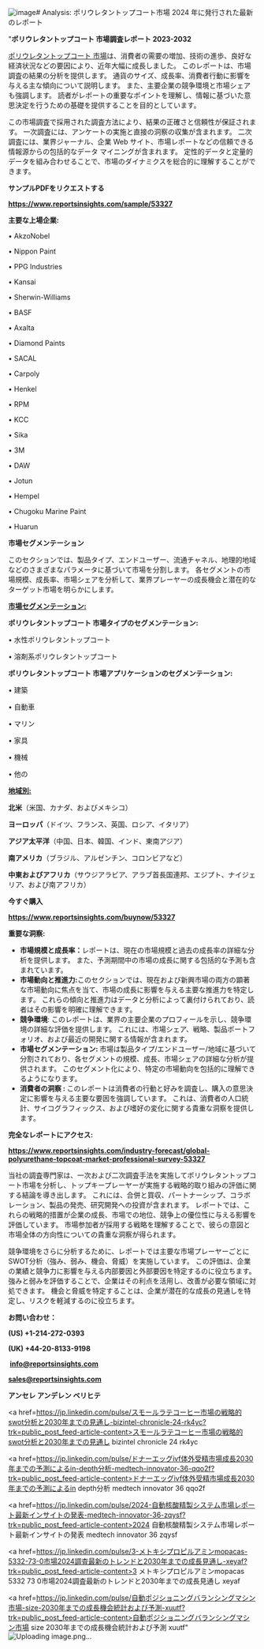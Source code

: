 ![image](https://github.com/gayatrid12/RImarketgrowth/assets/158473851/945ed979-ab03-41f9-9752-4f31fc249762)# Analysis: ポリウレタントップコート市場 2024 年に発行された最新のレポート

"<strong>ポリウレタントップコート 市場調査レポート 2023-2032</strong>

<a href=https://www.reportsinsights.com/sample/53327>ポリウレタントップコート 市場</a>は、消費者の需要の増加、技術の進歩、良好な経済状況などの要因により、近年大幅に成長しました。 このレポートは、市場調査の結果の分析を提供します。 通貨のサイズ、成長率、消費者行動に影響を与える主な傾向について説明します。 また、主要企業の競争環境と市場シェアも強調します。 読者がレポートの重要なポイントを理解し、情報に基づいた意思決定を行うための基礎を提供することを目的としています。

この市場調査で採用された調査方法により、結果の正確さと信頼性が保証されます。 一次調査には、アンケートの実施と直接の洞察の収集が含まれます。 二次調査には、業界ジャーナル、企業 Web サイト、市場レポートなどの信頼できる情報源からの包括的なデータ マイニングが含まれます。 定性的データと定量的データを組み合わせることで、市場のダイナミクスを総合的に理解することができます。

<strong><b>サンプルPDFをリクエストする</b></strong>

<a href=https://www.reportsinsights.com/sample/53327><strong><u>https://www.reportsinsights.com/sample/53327</u></strong></a>

<strong>主要な上場企業:</strong>

• AkzoNobel

• Nippon Paint

• PPG Industries

• Kansai

• Sherwin-Williams

• BASF

• Axalta

• Diamond Paints

• SACAL

• Carpoly

• Henkel

• RPM

• KCC

• Sika

• 3M

• DAW

• Jotun

• Hempel

• Chugoku Marine Paint

• Huarun

<strong>市場セグメンテーション</strong>

このセクションでは、製品タイプ、エンドユーザー、流通チャネル、地理的地域などのさまざまなパラメータに基づいて市場を分割します。 各セグメントの市場規模、成長率、市場シェアを分析して、業界プレーヤーの成長機会と潜在的なターゲット市場を明らかにします。

<strong><u>市場セグメンテーション</u></strong><strong><u>:</u></strong>

<strong>ポリウレタントップコート 市場タイプのセグメンテーション:</strong>

• 水性ポリウレタントップコート

• 溶剤系ポリウレタントップコート

<strong>ポリウレタントップコート 市場アプリケーションのセグメンテーション:</strong>

• 建築

• 自動車

• マリン

• 家具

• 機械

• 他の

<strong><u>地域別</u></strong><strong><u>:</u></strong>

<strong>北米</strong>（米国、カナダ、およびメキシコ）

<strong>ヨーロッパ</strong>（ドイツ、フランス、英国、ロシア、イタリア）

<strong>アジア太平洋</strong>（中国、日本、韓国、インド、東南アジア）

<strong>南アメリカ</strong>（ブラジル、アルゼンチン、コロンビアなど）

<strong>中東およびアフリカ</strong>（サウジアラビア、アラブ首長国連邦、エジプト、ナイジェリア、および南アフリカ）

<strong>今すぐ購入</strong>

<a href=https://www.reportsinsights.com/buynow/53327><strong><u>https://www.reportsinsights.com/buynow/53327</u></strong></a>

<strong>重要な洞察:</strong>
<ul>
  <li><strong>市場規模と成長率：</strong>レポートは、現在の市場規模と過去の成長率の詳細な分析を提供します。 また、予測期間中の市場の成長に関する包括的な予測も含まれています。</li>
  <li><strong>市場動向と推進力:</strong>このセクションでは、現在および新興市場の両方の顕著な市場動向に焦点を当て、市場の成長に影響を与える主要な推進力を特定します。 これらの傾向と推進力はデータと分析によって裏付けられており、読者はその影響を明確に理解できます。</li>
  <li><strong>競争環境</strong>: このレポートは、業界の主要企業のプロフィールを示し、競争環境の詳細な評価を提供します。 これには、市場シェア、戦略、製品ポートフォリオ、および最近の開発に関する情報が含まれます。</li>
  <li><strong>市場セグメンテーション: </strong>市場は製品タイプ/エンドユーザー/地域に基づいて分割されており、各セグメントの規模、成長、市場シェアの詳細な分析が提供されます。 このセグメント化により、特定の市場動向を包括的に理解できるようになります。</li>
  <li><strong>消費者の洞察 : </strong>このレポートは消費者の行動と好みを調査し、購入の意思決定に影響を与える主要な要因を強調しています。 これは、消費者の人口統計、サイコグラフィックス、および嗜好の変化に関する貴重な洞察を提供します。</li>
</ul>
<strong>完全なレポートにアクセス:</strong>

<a href=https://www.reportsinsights.com/industry-forecast/global-polyurethane-topcoat-market-professional-survey-53327><strong><u><b>https://www.reportsinsights.com/industry-forecast/global-polyurethane-topcoat-market-professional-survey-53327</b></u></strong></a>

当社の調査専門家は、一次および二次調査手法を実施してポリウレタントップコート市場を分析し、トップキープレーヤーが実施する戦略的取り組みの評価に関する結論を導き出します。 これには、合併と買収、パートナーシップ、コラボレーション、製品の発売、研究開発への投資が含まれます。 レポートでは、これらの戦略的措置が企業の成長、市場での地位、競争上の優位性に与える影響を評価しています。 市場参加者が採用する戦略を理解することで、彼らの意図と市場全体の方向性についての貴重な洞察が得られます。

競争環境をさらに分析するために、レポートでは主要な市場プレーヤーごとにSWOT分析（強み、弱み、機会、脅威）を実施しています。 この評価は、企業の業績と競争力に影響を与える内部要因と外部要因を特定するのに役立ちます。 強みと弱みを評価することで、企業はその利点を活用し、改善が必要な領域に対処できます。 機会と脅威を特定することは、企業が潜在的な成長の見通しを特定し、リスクを軽減するのに役立ちます。

<strong>お問い合わせ：</strong>

<strong>(US) +1-214-272-0393</strong>

<strong>(UK) +44-20-8133-9198</strong>

<strong> </strong><a href=info@reportsinsights.com><strong><u>info@reportsinsights.com</u></strong></a>

<a href=sales@reportsinsights.com><strong><u>sales@reportsinsights.com</u></strong></a>

<strong>アンセレ アンデレン ベリヒテ</strong>

<a href=https://jp.linkedin.com/pulse/スモールラテコーヒー市場の戦略的swot分析と2030年までの見通し-bizintel-chronicle-24-rk4yc?trk=public_post_feed-article-content>スモールラテコーヒー市場の戦略的swot分析と2030年までの見通し bizintel chronicle 24 rk4yc</a>

<a href=https://jp.linkedin.com/pulse/ドナーエッグivf体外受精市場成長2030年までの予測によるin-depth分析-medtech-innovator-36-qqo2f?trk=public_post_feed-article-content>ドナーエッグivf体外受精市場成長2030年までの予測によるin depth分析 medtech innovator 36 qqo2f</a>

<a href=https://jp.linkedin.com/pulse/2024-自動核酸精製システム市場レポート最新インサイトの発表-medtech-innovator-36-zqysf?trk=public_post_feed-article-content>2024 自動核酸精製システム市場レポート最新インサイトの発表 medtech innovator 36 zqysf</a>

<a href=https://jp.linkedin.com/pulse/3-メトキシプロピルアミンmopacas-5332-73-0市場2024調査最新のトレンドと2030年までの成長見通し-xeyaf?trk=public_post_feed-article-content>3 メトキシプロピルアミンmopacas 5332 73 0市場2024調査最新のトレンドと2030年までの成長見通し xeyaf</a>

<a href=https://jp.linkedin.com/pulse/自動ポジショニングバランシングマシン市場-size-2030年までの成長機会統計および予測-xuutf?trk=public_post_feed-article-content>自動ポジショニングバランシングマシン市場 size 2030年までの成長機会統計および予測 xuutf</a>"
![Uploading image.png…]()
